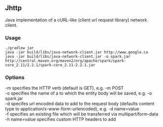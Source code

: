 ## Jhttp
Java implementation of a cURL-like (client url request library) network client.

### Usage
```
./gradlew jar
java -jar build/libs/java-network-client.jar http://www.google.ca
java -jar build/libs/java-network-client.jar -o spark.jar http://central.maven.org/maven2/org/apache/spark/spark-core_2.11/2.2.1/spark-core_2.11-2.2.1.jar
```

### Options  
-m <method> specifies the HTTP verb (default is GET), e.g. -m POST</br>
-o <filename> specifies the name of a to which the entity body will be saved, e.g. -o spark.jar</br>
-d <urlencoded string> specifes url encoded data to add to the request body (defaults content type to application/x-www-form-urlencoded), e.g. -d name=value</br>
-f <filename> specifies an existing file which will be transferred via multipart/form-data</br>
-h name=value specifies custom HTTP headers to add</br>
